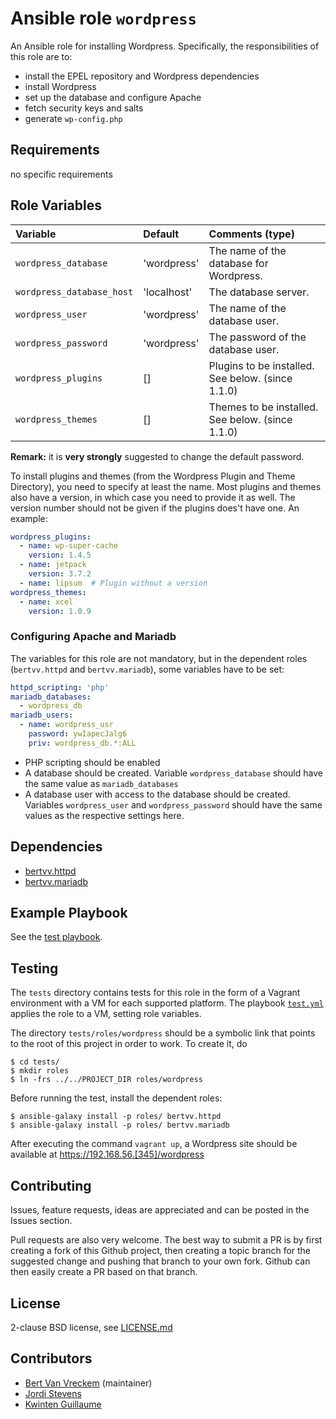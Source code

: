 # Ansible role `wordpress`

An Ansible role for installing Wordpress. Specifically, the responsibilities of this role are to:

- install the EPEL repository and Wordpress dependencies
- install Wordpress
- set up the database and configure Apache
- fetch security keys and salts
- generate `wp-config.php`

## Requirements

no specific requirements

## Role Variables

| Variable                  | Default     | Comments (type)                                   |
| :---                      | :---        | :---                                              |
| `wordpress_database`      | 'wordpress' | The name of the database for Wordpress.           |
| `wordpress_database_host` | 'localhost' | The database server.                              |
| `wordpress_user`          | 'wordpress' | The name of the database user.                    |
| `wordpress_password`      | 'wordpress' | The password of the database user.                |
| `wordpress_plugins`       | []          | Plugins to be installed. See below. (since 1.1.0) |
| `wordpress_themes`        | []          | Themes to be installed. See below. (since 1.1.0)  |

**Remark:** it is **very strongly** suggested to change the default password.

To install plugins and themes (from the Wordpress Plugin and Theme Directory), you need to specify at least the name. Most plugins and themes also have a version, in which case you need to provide it as well. The version number should not be given if the plugins does't have one. An example:

```yaml
wordpress_plugins:
  - name: wp-super-cache
    version: 1.4.5
  - name: jetpack
    version: 3.7.2
  - name: lipsum  # Plugin without a version
wordpress_themes:
  - name: xcel
    version: 1.0.9
```

### Configuring Apache and Mariadb

The variables for this role are not mandatory, but in the dependent roles (`bertvv.httpd` and `bertvv.mariadb`), some variables have to be set:

```Yaml
httpd_scripting: 'php'
mariadb_databases:
  - wordpress_db
mariadb_users:
  - name: wordpress_usr
    password: ywIapecJalg6
    priv: wordpress_db.*:ALL
```

* PHP scripting should be enabled
* A database should be created. Variable `wordpress_database` should have the same value as `mariadb_databases`
* A database user with access to the database should be created. Variables `wordpress_user` and `wordpress_password` should have the same values as the respective settings here.

## Dependencies

- [bertvv.httpd](https://galaxy.ansible.com/list#/roles/3047)
- [bertvv.mariadb](https://galaxy.ansible.com/list#/roles/3518)

## Example Playbook

See the [test playbook](tests/test.yml).

## Testing

The `tests` directory contains tests for this role in the form of a Vagrant environment with a VM for each supported platform.  The playbook [`test.yml`](tests/test.yml) applies the role to a VM, setting role variables.

The directory `tests/roles/wordpress` should be a symbolic link that points to the root of this project in order to work. To create it, do

```ShellSession
$ cd tests/
$ mkdir roles
$ ln -frs ../../PROJECT_DIR roles/wordpress
```

Before running the test, install the dependent roles:

```ShellSession
$ ansible-galaxy install -p roles/ bertvv.httpd
$ ansible-galaxy install -p roles/ bertvv.mariadb
```

After executing the command `vagrant up`, a Wordpress site should be available at https://192.168.56.[345]/wordpress


## Contributing

Issues, feature requests, ideas are appreciated and can be posted in the Issues section.

Pull requests are also very welcome. The best way to submit a PR is by first creating a fork of this Github project, then creating a topic branch for the suggested change and pushing that branch to your own fork. Github can then easily create a PR based on that branch.

## License

2-clause BSD license, see [LICENSE.md](LICENSE.md)

## Contributors

- [Bert Van Vreckem](https://github.com/bertvv/) (maintainer)
- [Jordi Stevens](https://github.com/Xplendit)
- [Kwinten Guillaume](https://github.com/kwinteng)
